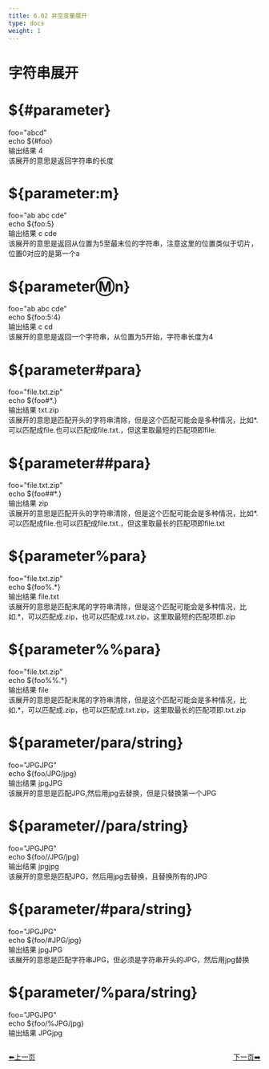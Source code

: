```yaml
---
title: 6.02 非空变量展开       
type: docs
weight: 1
---    
```


# 字符串展开   

# **${#parameter}**   
foo="abcd"   
echo ${#foo}   
输出结果 4   
该展开的意思是返回字符串的长度   

# **${parameter:m}**    
foo="ab abc cde"   
echo ${foo:5}    
输出结果 c cde    
该展开的意思是返回从位置为5至最末位的字符串，注意这里的位置类似于切片，位置0对应的是第一个a   

# ${parameter:m:n}   
foo="ab abc cde"   
echo ${foo:5:4}   
输出结果  c cd  
该展开的意思是返回一个字符串，从位置为5开始，字符串长度为4   

# **${parameter#para}**   
foo="file.txt.zip"      
echo ${foo#\*.}   
输出结果 txt.zip    
该展开的意思是匹配开头的字符串清除，但是这个匹配可能会是多种情况，比如*.可以匹配成file.也可以匹配成file.txt.，但这里取最短的匹配项即file.   

# **${parameter##para}**   
foo="file.txt.zip"   
echo ${foo##\*.}   
输出结果 zip   
该展开的意思是匹配开头的字符串清除，但是这个匹配可能会是多种情况，比如*.可以匹配成file.也可以匹配成file.txt.，但这里取最长的匹配项即file.txt   

# **${parameter%para}**   
foo="file.txt.zip"   
echo ${foo%.\*}   
输出结果 file.txt   
该展开的意思是匹配末尾的字符串清除，但是这个匹配可能会是多种情况，比如.*，可以匹配成.zip，也可以匹配成.txt.zip，这里取最短的匹配项即.zip      

# **${parameter%%para}**   
foo="file.txt.zip"   
echo ${foo%%.\*}   
输出结果 file   
该展开的意思是匹配末尾的字符串清除，但是这个匹配可能会是多种情况，比如.*，可以匹配成.zip，也可以匹配成.txt.zip，这里取最长的匹配项即.txt.zip         

# **${parameter/para/string}**   
foo="JPGJPG"   
echo ${foo/JPG/jpg}   
输出结果 jpgJPG    
该展开的意思是匹配JPG,然后用jpg去替换，但是只替换第一个JPG    

# **${parameter//para/string}**   
foo="JPGJPG"   
echo ${foo//JPG/jpg}   
输出结果 jpgjpg   
该展开的意思是匹配JPG，然后用jpg去替换，且替换所有的JPG   

# **${parameter/#para/string}**   
foo="JPGJPG"   
echo ${foo/#JPG/jpg}   
输出结果 jpgJPG   
该展开的意思是匹配字符串JPG，但必须是字符串开头的JPG，然后用jpg替换    

# **${parameter/%para/string}**   
foo="JPGJPG"  
echo ${foo/%JPG/jpg}    
输出结果  JPGjpg   


<div style="display: flex;justify-content: space-between;align-items: center;">
<p><a href="https://books.linuxwt.com/linuxwtbash/ChapterSix/Nullargs/">⬅️上一页</a></p>
<p><a href="https://books.linuxwt.com/linuxwtbash/NotNullargs/Jisuan">下一页➡️</a></p>
</div>
